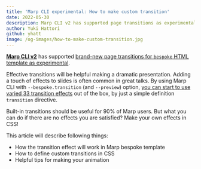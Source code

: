 ```yaml
---
title: 'Marp CLI experimental: How to make custom transition'
date: 2022-05-30
description: Marp CLI v2 has supported page transitions as experimental.
author: Yuki Hattori
github: yhatt
image: /og-images/how-to-make-custom-transition.jpg
---
```


**[Marp CLI v2](/blog/202205-ecosystem-update#marp-cli-v2)** has supported [brand-new page transitions for `bespoke` HTML template as experimental](/blog/202205-ecosystem-update#slide-transition-experiment).

Effective transitions will be helpful making a dramatic presentation. Adding a touch of effects to slides is often common in great talks. By using Marp CLI with `--bespoke.transition` (and `--preview`) option, [you can start to use varied 33 transition effects](https://github.com/marp-team/marp-cli/issues/447) out of the box, by just a simple definition `transition` directive.

Built-in transitions should be useful for 90% of Marp users. But what you can do if there are no effects you are satisfied? Make your own effects in CSS!

<!-- more -->

This article will describe following things:

- How the transition effect will work in Marp bespoke template
- How to define custom transitions in CSS
- Helpful tips for making your animation
